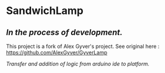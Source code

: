 # SandwichLamp
## _In the process of development._

This project is a fork of Alex Gyver's project.
See original here : https://github.com/AlexGyver/GyverLamp

_Transfer and addition of logic from arduino ide to platform._
